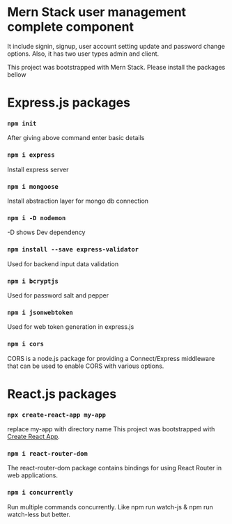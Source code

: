 # Mern Stack user management complete component

It include signin, signup, user account setting update and password change options.
Also, it has two user types admin and client.

This project was bootstrapped with Mern Stack. Please install the packages bellow


# Express.js packages


### `npm init `
After giving above command enter basic details

### `npm i express `
Install express server

### `npm i mongoose `
Install abstraction layer for mongo db connection

### `npm i -D nodemon `
-D shows Dev dependency

### `npm install --save express-validator `
Used for backend input data validation

### `npm i bcryptjs `
Used for password salt and pepper

### `npm i jsonwebtoken `
Used for web token generation in express.js

### `npm i cors `
CORS is a node.js package for providing a Connect/Express middleware that can be used to enable CORS with various options.

# React.js packages


### `npx create-react-app my-app `
replace my-app with directory name
This project was bootstrapped with [Create React App](https://github.com/facebook/create-react-app).




### `npm i react-router-dom `
The react-router-dom package contains bindings for using React Router in web applications.

### `npm i concurrently `
Run multiple commands concurrently. Like npm run watch-js & npm run watch-less but better.